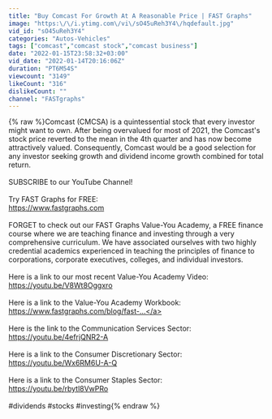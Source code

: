 ```yaml
---
title: "Buy Comcast For Growth At A Reasonable Price | FAST Graphs"
image: "https:\/\/i.ytimg.com\/vi\/sO45uReh3Y4\/hqdefault.jpg"
vid_id: "sO45uReh3Y4"
categories: "Autos-Vehicles"
tags: ["comcast","comcast stock","comcast business"]
date: "2022-01-15T23:58:32+03:00"
vid_date: "2022-01-14T20:16:06Z"
duration: "PT6M54S"
viewcount: "3149"
likeCount: "316"
dislikeCount: ""
channel: "FASTgraphs"
---
```

{% raw %}Comcast (CMCSA) is a quintessential stock that every investor might want to own.  After being overvalued for most of 2021, the Comcast's stock price reverted to the mean in the 4th quarter and has now become attractively valued.  Consequently, Comcast would be a good selection for any investor seeking growth and dividend income growth combined for total return.<br /><br />SUBSCRIBE to our YouTube Channel! <br /><br />Try FAST Graphs for FREE: <br /><a rel="nofollow" target="blank" href="https://www.fastgraphs.com">https://www.fastgraphs.com</a><br /><br />FORGET to check out our FAST Graphs Value-You Academy, a FREE finance course where we are teaching finance and investing through a very comprehensive curriculum. We have associated ourselves with two highly credential academics experienced in teaching the principles of finance to corporations, corporate executives, colleges, and individual investors. <br /><br />Here is a link to our most recent Value-You Academy Video: <br /><a rel="nofollow" target="blank" href="https://youtu.be/V8Wt8Oggxro">https://youtu.be/V8Wt8Oggxro</a> <br /><br />Here is a link to the Value-You Academy Workbook: <br /><a rel="nofollow" target="blank" href="https://www.fastgraphs.com/blog/fast-...">https://www.fastgraphs.com/blog/fast-...</a><br /><br />Here is the link to the Communication Services Sector:<br /><a rel="nofollow" target="blank" href="https://youtu.be/4efrjQNR2-A">https://youtu.be/4efrjQNR2-A</a><br /><br />Here is a link to the Consumer Discretionary Sector:<br /><a rel="nofollow" target="blank" href="https://youtu.be/Wx6RM6U-A-Q">https://youtu.be/Wx6RM6U-A-Q</a><br /><br />Here is a link to the Consumer Staples Sector:<br /><a rel="nofollow" target="blank" href="https://youtu.be/rbytl8VwPRo">https://youtu.be/rbytl8VwPRo</a><br /><br />#dividends #stocks #investing{% endraw %}
